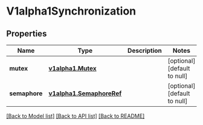 # V1alpha1Synchronization
## Properties

Name | Type | Description | Notes
------------ | ------------- | ------------- | -------------
**mutex** | [**v1alpha1.Mutex**](v1alpha1.Mutex.md) |  | [optional] [default to null]
**semaphore** | [**v1alpha1.SemaphoreRef**](v1alpha1.SemaphoreRef.md) |  | [optional] [default to null]

[[Back to Model list]](../README.md#documentation-for-models) [[Back to API list]](../README.md#documentation-for-api-endpoints) [[Back to README]](../README.md)

